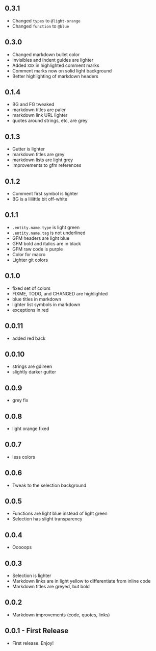 ## 0.3.1

- Changed `types` to `@light-orange`
- Changed `function` to `@blue`

## 0.3.0
- Changed markdown bullet color
- Invisibles and indent guides are lighter
- Added `XXX` in highlighted comment marks
- Comment marks now on solid light background
- Better highlighting of markdown headers

## 0.1.4
- BG and FG tweaked
- markdown titles are paler
- markdown link URL lighter
- quotes around strings, etc, are grey

## 0.1.3
- Gutter is lighter
- markdown titles are grey
- markdown lists are light grey
- Improvements to gfm references

## 0.1.2
- Comment first symbol is lighter
- BG is a liiiittle bit off-white

## 0.1.1
- `.entity.name.type` is light green
- `.entity.name.tag` is not underlined
- GFM headers are light blue
- GFM bold and italics are in black
- GFM raw code is purple
- Color for macro
- Lighter git colors

## 0.1.0
- fixed set of colors
- FIXME, TODO, and CHANGED are highlighted
- blue titles in markdown
- lighter list symbols in markdown
- exceptions in red

## 0.0.11
- added red back

## 0.0.10
- strings are gdireen
- slightly darker gutter

## 0.0.9
- grey fix

## 0.0.8
- light orange fixed

## 0.0.7
- less colors

## 0.0.6
- Tweak to the selection background

## 0.0.5
- Functions are light blue instead of light green
- Selection has slight transparency

## 0.0.4
- Ooooops

## 0.0.3
- Selection is lighter
- Markdown links are in light yellow to differentiate from inline code
- Markdown titles are greyed, but bold

## 0.0.2
- Markdown improvements (code, quotes, links)

## 0.0.1 - First Release
- First release. Enjoy!
